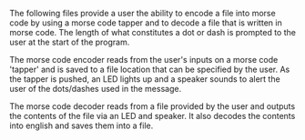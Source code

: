 The following files provide a user the ability to encode a file into morse code by using a morse code tapper and to decode a file that is written in morse code. The length of what constitutes a dot or dash is prompted to the user at the start of the program.

The morse code encoder reads from the user's inputs on a morse code 'tapper' and is saved to a file location that can be specified by the user. As the tapper is pushed, an LED lights up and a speaker sounds to alert the user of the dots/dashes used in the message.

The morse code decoder reads from a file provided by the user and outputs the contents of the file via an LED and speaker. It also decodes the contents into english and saves them into a file. 
